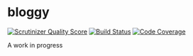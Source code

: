 bloggy
======

[![Scrutinizer Quality Score](https://scrutinizer-ci.com/g/carbontwelve/bloggy/badges/quality-score.png?s=7e8da7ea7790f0db79181a766dea8aad458958d8)](https://scrutinizer-ci.com/g/carbontwelve/bloggy/)
[![Build Status](https://travis-ci.org/carbontwelve/bloggy-kernel.png?branch=master)](https://travis-ci.org/carbontwelve/bloggy-kernel)
[![Code Coverage](https://scrutinizer-ci.com/g/carbontwelve/bloggy/badges/coverage.png?s=379d39cc71987562c0a95e8cc4c87a8679699e1b)](https://scrutinizer-ci.com/g/carbontwelve/bloggy/)

A work in progress
